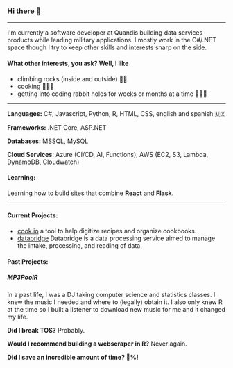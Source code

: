 ### Hi there 👋
---
I'm currently a software developer at Quandis building data services products while leading military applications. I mostly work in the C#/.NET space though I try to keep other skills and interests sharp on the side.

#### What other interests, you ask? Well, I like
- climbing rocks (inside and outside) 🧗‍♂️
- cooking 🧑🏼‍🍳
- getting into coding rabbit holes for weeks or months at a time 👨🏻‍💻

---
**Languages:** 
C#, Javascript, Python, R, HTML, CSS, english and spanish 🇲🇽

**Frameworks:** 
.NET Core, ASP.NET

**Databases:** 
MSSQL, MySQL

**Cloud Services**: 
Azure (CI/CD, AI, Functions), AWS (EC2, S3, Lambda, DynamoDB, Cloudwatch)

#### Learning:
Learning how to build sites that combine **React** and **Flask**.

---

#### Current Projects:
- [cook.io](cook.io) a tool to help digitize recipes and organize cookbooks.
- [databridge](databridge) Databridge is a data processing service aimed to manage the intake, processing, and reading of data.

#### Past Projects:
##### MP3PoolR 
In a past life, I was a DJ taking computer science and statistics classes. I knew the music I needed and where to (legally) obtain it. I also only knew R at the time so I built a listener to download new music for me and it changed my life. 

**Did I break TOS?** Probably. 

**Would I recommend building a webscraper in R?** Never again. 

**Did I save an incredible amount of time? 💯%!**
